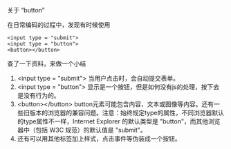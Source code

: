 关于 “button”

在日常编码的过程中，发现有时候使用

```
<input type = "submit">
<input type = "button">
<button></button>
```

查了一下资料，来做一个小结

1. \<input type = "submit">  当用户点击时，会自动提交表单。
2. \<input type = "button">  显示是一个按钮，但是如何没有js的处理，按下去是没有行为的。
3. \<button>\</button>   button元素可能包含内容，文本或图像等内容。还有一些旧版本的浏览器的兼容问题。注意：始终规定type的属性，不同浏览器默认的type属性不一样，Internet Explorer 的默认类型是 "button"，而其他浏览器中（包括 W3C 规范）的默认值是 "submit"。
4. 还有可以用其他标签加上样式，点击事件等伪装成一个按钮。